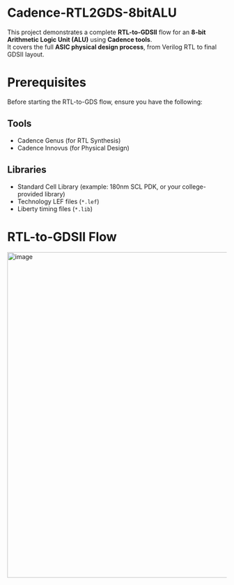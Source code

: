 # Cadence-RTL2GDS-8bitALU
This project demonstrates a complete **RTL-to-GDSII** flow for an **8-bit Arithmetic Logic Unit (ALU)** using **Cadence tools**.\
It covers the full **ASIC physical design process**, from Verilog RTL to final GDSII layout.

# Prerequisites
Before starting the RTL-to-GDS flow, ensure you have the following:
## Tools
* Cadence Genus (for RTL Synthesis)
* Cadence Innovus (for Physical Design)
## Libraries
* Standard Cell Library (example: 180nm SCL PDK, or your college-provided library)
* Technology LEF files (```*.lef```)
* Liberty timing files (`*.lib`)

# RTL-to-GDSII Flow
<img width="658" height="748" alt="image" src="https://github.com/user-attachments/assets/155409ac-7878-470a-9b76-3042a2615355" />

